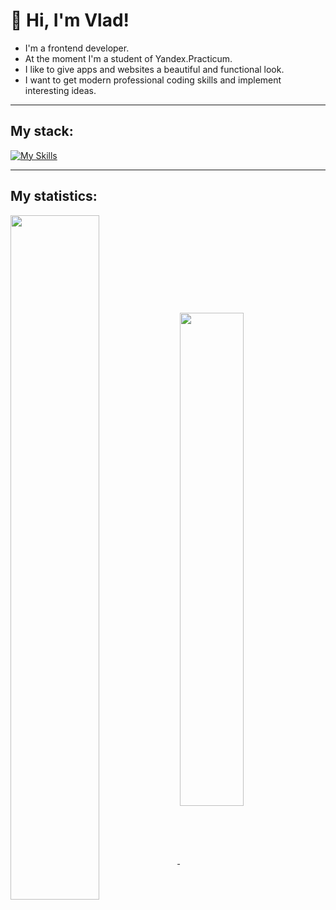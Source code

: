 # 👋 Hi, I'm Vlad!
* I'm a frontend developer.
* At the moment I'm a student of Yandex.Practicum.
* I like to give apps and websites a beautiful and functional look.
* I want to get modern professional coding skills and implement interesting ideas.
___
## My stack:

[![My Skills](https://skills.thijs.gg/icons?i=html,css,js,react,nodejs,express,mongodb,git,webpack,vscode,figma,sass)](https://skills.thijs.gg)
___
## My statistics:

<a href="https://github.com/anuraghazra/github-readme-stats">
  <img align="center" width="53%" src="https://github-readme-stats.vercel.app/api?username=Vladysha96&show_icons=true&hide=stars,contributes&theme=default" />
</a>
<a href="https://github.com/anuraghazra/github-readme-stats">
  <img align="center" width="45%" src="https://github-readme-stats.vercel.app/api/top-langs/?username=Vladysha96&layout=compact&theme=default" />
</a>
